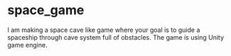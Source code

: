 # space_game
I am making a space cave like game where your goal is to guide a spaceship through cave system full of obstacles. The game is using Unity game engine.
